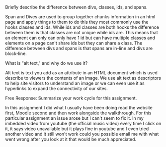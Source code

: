 Briefly describe the difference between divs, classes, ids, and spans.

Span and Dives are used to group together chunks information in an html page and apply things to them to do this they most commonly use the hooks classes and ids.  While ids and classes are both hooks the difference between them is that classes are not unique while ids are.  This means that an element can only can only have 1 id but can have multiple classes and elements on a page can't share ids but they can share a class.  The difference between divs and spans is that spans are in-line and divs are block-line.

What is "alt text," and why do we use it?

Alt text is text you add as an attribute in an HTML document which is used describe to viewers the contents of an image. We use alt text as descriptors to help site visitors to understand an image or we can even use it as hyperlinks to expand the connectivity of our sites.

Free Response: Summarize your work cycle for this assignment.

In this assignment I did what I usually have been doing read the website first, Moodle second and then work alongside the walkthrough.  For this particular assignment an issue arose but I can't seem to fix it.  In my imbedded video from youtube (the official music video) every time I click on it, it says video unavailable but it plays fine in youtube and I even tried another video and it still won't work could you possible email me with what went wrong after you look at it that would be much appreciated. 

